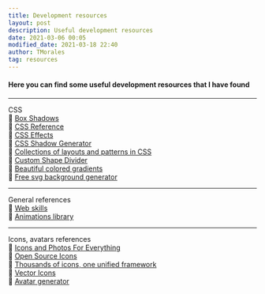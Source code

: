 ```yaml
---
title: Development resources
layout: post
description: Useful development resources
date: 2021-03-06 00:05
modified_date: 2021-03-18 22:40
author: TMorales
tag: resources
---
```

#### Here you can find some useful development resources that I have found
---
CSS\
🔗 <a href="https://box-shadow.dev/" target="_blank">Box Shadows</a>\
🔗 <a href="https://cssreference.io/" target="_blank">CSS Reference</a>\
🔗 <a href="https://emilkowalski.github.io/css-effects-snippets/" target="_blank">CSS Effects</a>\
🔗 <a href="https://neumorphism.io/" target="_blank">CSS Shadow Generator</a>\
🔗 <a href="https://csslayout.io/" target="_blank">Collections of layouts and patterns in CSS</a>\
🔗 <a href="https://www.shapedivider.app/" target="_blank">Custom Shape Divider</a>\
🔗 <a href="https://uigradients.com/" target="_blank">Beautiful colored gradients</a>\
🔗 <a href="https://bgjar.com/" target="_blank">Free svg background generator</a>

---
General references\
🔗 <a href="https://andreasbm.github.io/web-skills/" target="_blank">Web skills</a>\
🔗 <a href="https://animate.style/" target="_blank">Animations library</a>

---
Icons, avatars references\
🔗 <a href="https://thenounproject.com/" target="_blank">Icons and Photos For Everything</a>\
🔗 <a href="https://ionicons.com/" target="_blank">Open Source Icons</a>\
🔗 <a href="https://iconify.design/" target="_blank">Thousands of icons, one unified framework</a>\
🔗 <a href="https://fontawesome.com/" target="_blank">Vector Icons</a>\
🔗 <a href="https://getavataaars.com/" target="_blank">Avatar generator</a>